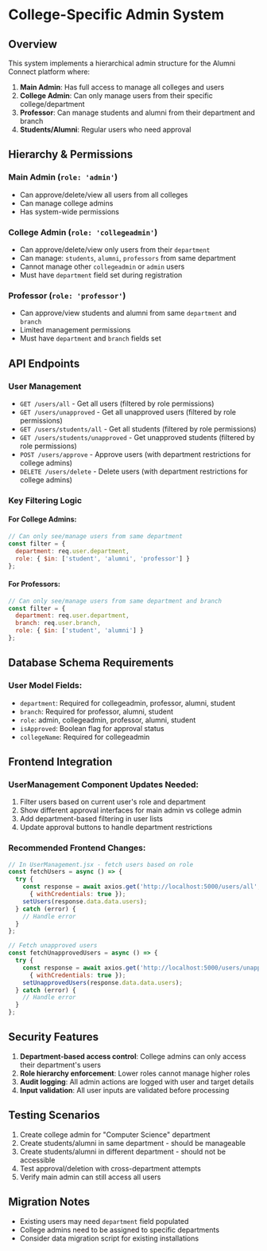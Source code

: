 # College-Specific Admin System

## Overview
This system implements a hierarchical admin structure for the Alumni Connect platform where:

1. **Main Admin**: Has full access to manage all colleges and users
2. **College Admin**: Can only manage users from their specific college/department
3. **Professor**: Can manage students and alumni from their department and branch
4. **Students/Alumni**: Regular users who need approval

## Hierarchy & Permissions

### Main Admin (`role: 'admin'`)
- Can approve/delete/view all users from all colleges
- Can manage college admins
- Has system-wide permissions

### College Admin (`role: 'collegeadmin'`) 
- Can approve/delete/view only users from their `department`
- Can manage: `students`, `alumni`, `professors` from same department
- Cannot manage other `collegeadmin` or `admin` users
- Must have `department` field set during registration

### Professor (`role: 'professor'`)
- Can approve/view students and alumni from same `department` and `branch`
- Limited management permissions
- Must have `department` and `branch` fields set

## API Endpoints

### User Management
- `GET /users/all` - Get all users (filtered by role permissions)
- `GET /users/unapproved` - Get all unapproved users (filtered by role permissions)
- `GET /users/students/all` - Get all students (filtered by role permissions)
- `GET /users/students/unapproved` - Get unapproved students (filtered by role permissions)
- `POST /users/approve` - Approve users (with department restrictions for college admins)
- `DELETE /users/delete` - Delete users (with department restrictions for college admins)

### Key Filtering Logic

#### For College Admins:
```javascript
// Can only see/manage users from same department
const filter = {
  department: req.user.department,
  role: { $in: ['student', 'alumni', 'professor'] }
};
```

#### For Professors:
```javascript
// Can only see/manage users from same department and branch
const filter = {
  department: req.user.department,
  branch: req.user.branch,
  role: { $in: ['student', 'alumni'] }
};
```

## Database Schema Requirements

### User Model Fields:
- `department`: Required for collegeadmin, professor, alumni, student
- `branch`: Required for professor, alumni, student  
- `role`: admin, collegeadmin, professor, alumni, student
- `isApproved`: Boolean flag for approval status
- `collegeName`: Required for collegeadmin

## Frontend Integration

### UserManagement Component Updates Needed:
1. Filter users based on current user's role and department
2. Show different approval interfaces for main admin vs college admin
3. Add department-based filtering in user lists
4. Update approval buttons to handle department restrictions

### Recommended Frontend Changes:
```javascript
// In UserManagement.jsx - fetch users based on role
const fetchUsers = async () => {
  try {
    const response = await axios.get('http://localhost:5000/users/all', 
      { withCredentials: true });
    setUsers(response.data.data.users);
  } catch (error) {
    // Handle error
  }
};

// Fetch unapproved users
const fetchUnapprovedUsers = async () => {
  try {
    const response = await axios.get('http://localhost:5000/users/unapproved', 
      { withCredentials: true });
    setUnapprovedUsers(response.data.data.users);
  } catch (error) {
    // Handle error
  }
};
```

## Security Features
1. **Department-based access control**: College admins can only access their department's users
2. **Role hierarchy enforcement**: Lower roles cannot manage higher roles
3. **Audit logging**: All admin actions are logged with user and target details
4. **Input validation**: All user inputs are validated before processing

## Testing Scenarios
1. Create college admin for "Computer Science" department
2. Create students/alumni in same department - should be manageable
3. Create students/alumni in different department - should not be accessible
4. Test approval/deletion with cross-department attempts
5. Verify main admin can still access all users

## Migration Notes
- Existing users may need `department` field populated
- College admins need to be assigned to specific departments
- Consider data migration script for existing installations